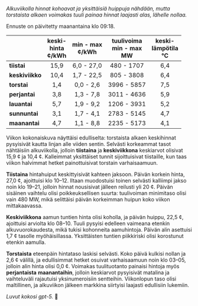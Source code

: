 *Alkuviikolla hinnat kohoavat ja yksittäisiä huippuja nähdään, mutta torstaista alkaen voimakas tuuli painaa hinnat laajasti alas, lähelle nollaa.*

Ennuste on päivitetty maanantaina klo 09:18.

|  | keski-<br>hinta<br>¢/kWh | min - max<br>¢/kWh | tuulivoima<br>min - max<br>MW | keski-<br>lämpötila<br>°C |
|:-------------|:----------------:|:----------------:|:-------------:|:-------------:|
| **tiistai** | 15,9 | 6,0 - 27,0 | 480 - 1707 | 6,4 |
| **keskiviikko** | 10,4 | 1,7 - 22,5 | 805 - 3808 | 6,4 |
| **torstai** | 1,4 | 0,0 - 2,6 | 3996 - 5857 | 7,5 |
| **perjantai** | 3,8 | 1,3 - 7,8 | 3011 - 4636 | 5,9 |
| **lauantai** | 5,7 | 1,9 - 9,2 | 1206 - 3931 | 5,2 |
| **sunnuntai** | 3,1 | 1,7 - 4,1 | 2783 - 5145 | 4,7 |
| **maanantai** | 4,7 | 1,1 - 8,8 | 2235 - 5173 | 4,1 |

Viikon kokonaiskuva näyttäisi edulliselta: torstaista alkaen keskihinnat pysyisivät kautta linjan alle viiden sentin. Selvästi korkeammat tasot nähtäisiin alkuviikolla, jolloin **tiistaina** ja **keskiviikkona** keskiarvot olisivat 15,9 ¢ ja 10,4 ¢. Kalleimmat yksittäiset tunnit sijoittuisivat tiistaille, kun taas viikon halvimmat hetket painottuisivat torstain varhaisaamuun.

**Tiistaina** hintahuiput keskittyisivät kahteen jaksoon. Päivän korkein hinta, 27,0 ¢, ajoittuisi klo 10–12. Iltaan muodostuisi toinen selvästi kalliimpi jakso noin klo 19–21, jolloin hinnat nousisivat jälleen reilusti yli 20 ¢. Päivän sisäinen vaihtelu olisi poikkeuksellisen suurta: tuulivoiman minimitaso olisi vain 480 MW, mikä selittäisi päivän korkeimman huipun koko viikon mittakaavassa.

**Keskiviikkona** aamun tuntien hinta olisi koholla, ja päivän huippu, 22,5 ¢, ajoittuisi arviolta klo 08–10. Tuuli pysyisi edelleen vaimeana etenkin alkuvuorokaudesta, mikä tukisi kohonneita aamuhintoja. Päivän alin asettuisi 1,7 ¢ tasolle myöhäisillassa. Yksittäisten tuntien piikkiriski olisi korostunut etenkin aamulla.

**Torstaista** eteenpäin hintataso laskisi selvästi. Koko päivä kulkisi nollan ja 2,6 ¢ välillä, ja edullisimmat hetket osuivat varhaisaamuun noin klo 03–05, jolloin alin hinta olisi 0,0 ¢. Voimakas tuulituotanto painaisi hintoja myös **perjantaista** **maanantaihin**, jolloin keskiarvot pysyisivät matalina ja vaihteluväli rajautuisi yksinumeroisiin sentteihin. Viikonlopun taso olisi maltillinen, ja alkuviikon jälkeen markkina siirtyisi laajasti edullisiin lukemiin.

*Luvut kokosi gpt-5.* 🔋
